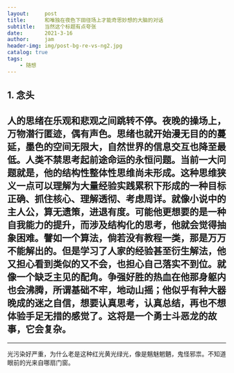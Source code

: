 ```yaml
---
layout:     post
title:      和唯独在夜色下田径场上才能奇思妙想的大脑的对话
subtitle:   当然这个标题有点夸张
date:       2021-3-16
author:     jam
header-img: img/post-bg-re-vs-ng2.jpg
catalog: true
tags:
    - 随想
---
```


## 1. 念头

人的思绪在乐观和悲观之间跳转不停。夜晚的操场上，万物潜行匿迹，偶有声色。思绪也就开始漫无目的的蔓延，墨色的空间无限大，自然世界的信息交互也降至最低。人类不禁思考起前途命运的永恒问题。当前一大问题就是，他的结构性整体性思维尚未形成。这种思维狭义一点可以理解为大量经验实践累积下形成的一种目标正确、抓住核心、理解透彻、考虑周详。就像小说中的主人公，算无遗策，进退有度。可能他更想要的是一种自我能力的提升，而涉及结构化的思考，他就会觉得抽象困难。譬如一个算法，倘若没有教程一类，那是万万不能解出的。但是学习了人家的经验甚至衍生解法，他又担心看到类似的又不会，也担心自己落实不到位。就像一个缺乏主见的配角。争强好胜的热血在他那身躯内也会沸腾，所谓基础不牢，地动山摇；他似乎有种大器晚成的迷之自信，想要认真思考，认真总结，再也不想体验手足无措的感觉了。这将是一个勇士斗恶龙的故事，它会复杂。
---

---
光污染好严重，为什么老是这种红光黄光绿光，像是魑魅魍魉，鬼怪邪祟。不知道眼前的光来自哪扇门窗。
